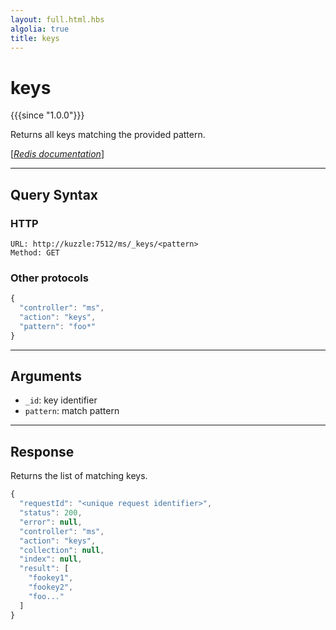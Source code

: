 ```yaml
---
layout: full.html.hbs
algolia: true
title: keys
---
```



# keys

{{{since "1.0.0"}}}

Returns all keys matching the provided pattern.

[[_Redis documentation_]](https://redis.io/commands/keys)

---

## Query Syntax

### HTTP

```http
URL: http://kuzzle:7512/ms/_keys/<pattern>
Method: GET
```

### Other protocols


```js
{
  "controller": "ms",
  "action": "keys",
  "pattern": "foo*"
}
```

---

## Arguments

* `_id`: key identifier
* `pattern`: match pattern

---

## Response

Returns the list of matching keys.

```javascript
{
  "requestId": "<unique request identifier>",
  "status": 200,
  "error": null,
  "controller": "ms",
  "action": "keys",
  "collection": null,
  "index": null,
  "result": [
    "fookey1",
    "fookey2",
    "foo..."
  ]
}
```
